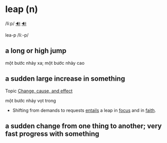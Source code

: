 # leap (n)

/liːp/ [🔊](https://www.oxfordlearnersdictionaries.com/media/english/uk_pron/l/lea/leap_/leap__gb_1.mp3) [🔊](https://www.oxfordlearnersdictionaries.com/media/english/us_pron/l/lea/leap_/leap__us_1.mp3)

lea-p /liː-p/

## a long or high jump

một bước nhảy xa; một bước nhảy cao

## a sudden large increase in something

Topic [Change, cause, and effect](../topics/change-cause-and-effect.md#change-cause--effect)

một bước nhảy vọt trong

- Shifting from demands to requests [entails](../e/entail-v.md#to-involve-something-that-cannot-be-avoided) a leap in [focus](../f/focus-n.md#the-thing-or-person-that-people-are-most-interested-in-the-act-of-paying-special-attention-to-something-and-making-people-interested-in-it) and in [faith](../f/faith-n.md#trust-in-somebodys-ability-or-knowledge-trust-that-somebodysomething-will-do-what-has-been-promised).

## a sudden change from one thing to another; very fast progress with something